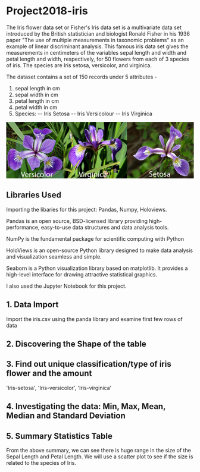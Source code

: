 # Project2018-iris

The Iris flower data set or Fisher's Iris data set is a multivariate data set introduced by the British statistician and biologist Ronald Fisher in his 1936 paper "The use of multiple measurements in taxonomic problems" as an example of linear discriminant analysis.
This famous iris data set gives the measurements in centimeters of the variables sepal length and width and petal length and width, respectively, for 50 flowers from each of 3 species of iris. The species are Iris setosa, versicolor, and virginica.
 
The dataset contains a set of 150 records under 5 attributes -

1. sepal length in cm 
2. sepal width in cm 
3. petal length in cm 
4. petal width in cm 
5. Species: 
-- Iris Setosa 
-- Iris Versicolour 
-- Iris Virginica

![iris](assets/irises.png)

## Libraries Used
Importing the libaries for this project: Pandas, Numpy, Holoviews.

Pandas is an open source, BSD-licensed library providing high-performance, easy-to-use data structures and data analysis tools.

NumPy is the fundamental package for scientific computing with Python

HoloViews is an open-source Python library designed to make data analysis and visualization seamless and simple.

Seaborn is a Python visualization library based on matplotlib. It provides a high-level interface for drawing attractive statistical graphics.

I also used the Jupyter Notebook for this project. 

## 1. Data Import
Import the iris.csv using the panda library and examine first few rows of data

## 2. Discovering the Shape of the table

## 3. Find out unique classification/type of iris flower and the amount
'Iris-setosa', 'Iris-versicolor', 'Iris-virginica'

## 4. Investigating the data: Min, Max, Mean, Median and Standard Deviation

## 5. Summary Statistics Table
From the above summary, we can see there is huge range in the size of the Sepal Length and Petal Length. We will use a scatter plot to see if the size is related to the species of Iris.
